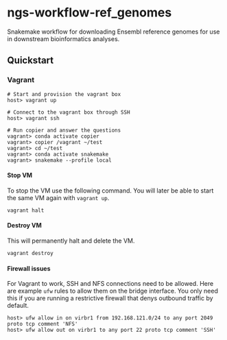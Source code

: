 # ngs-workflow-ref_genomes

Snakemake workflow for downloading Ensembl reference genomes for use in downstream bioinformatics analyses.

## Quickstart

### Vagrant

```shell
# Start and provision the vagrant box
host> vagrant up

# Connect to the vagrant box through SSH
host> vagrant ssh

# Run copier and answer the questions
vagrant> conda activate copier
vagrant> copier /vagrant ~/test
vagrant> cd ~/test
vagrant> conda activate snakemake
vagrant> snakemake --profile local
```

#### Stop VM

To stop the VM use the following command. You will later be able to start the same VM again with `vagrant up`.

```shell
vagrant halt
```

#### Destroy VM

This will permanently halt and delete the VM.

```shell
vagrant destroy
```

#### Firewall issues

For Vagrant to work, SSH and NFS connections need to be allowed. Here are example `ufw` rules to allow them on the bridge interface. You only need this if you are running a restrictive firewall that denys outbound traffic by default.

```shell
host> ufw allow in on virbr1 from 192.168.121.0/24 to any port 2049 proto tcp comment 'NFS'
host> ufw allow out on virbr1 to any port 22 proto tcp comment 'SSH'
```
